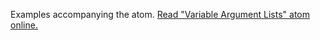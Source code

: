 

Examples accompanying the atom.
[Read "Variable Argument Lists" atom online.](https://stepik.org/lesson/104336/step/1)
